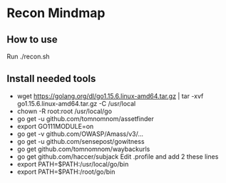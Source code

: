 # Recon Mindmap
## How to use
Run ./recon.sh
## Install needed tools
- wget https://golang.org/dl/go1.15.6.linux-amd64.tar.gz | tar -xvf go1.15.6.linux-amd64.tar.gz -C /usr/local
- chown -R root:root /usr/local/go
- go get -u github.com/tomnomnom/assetfinder
- export GO111MODULE=on
- go get -v github.com/OWASP/Amass/v3/...
- go get -u github.com/sensepost/gowitness
- go get github.com/tomnomnom/waybackurls
- go get github.com/haccer/subjack
Edit .profile and add 2 these lines
- export PATH=$PATH:/usr/local/go/bin
- export PATH=$PATH:/root/go/bin
